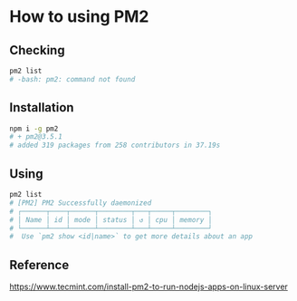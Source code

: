 # How to using PM2

## Checking

```bash
pm2 list
# -bash: pm2: command not found
```

## Installation

```bash
npm i -g pm2
# + pm2@3.5.1
# added 319 packages from 258 contributors in 37.19s
```

## Using

```bash
pm2 list
# [PM2] PM2 Successfully daemonized
# ┌──────┬────┬──────┬────────┬───┬─────┬────────┐
# │ Name │ id │ mode │ status │ ↺ │ cpu │ memory │
# └──────┴────┴──────┴────────┴───┴─────┴────────┘
#  Use `pm2 show <id|name>` to get more details about an app
```

## Reference

<https://www.tecmint.com/install-pm2-to-run-nodejs-apps-on-linux-server>
